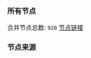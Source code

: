 ### 所有节点
合并节点总数: `920`
[节点链接](https://raw.githubusercontent.com/rzhy1/11/master/sub/sub_merge_base64.txt)

### 节点来源
